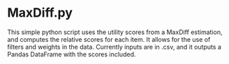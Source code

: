 # MaxDiff.py

This simple python script uses the utility scores from a MaxDiff estimation, and computes the relative scores for each item. It allows for the use of filters and weights in the data. Currently inputs are in .csv, and it outputs a Pandas DataFrame with the scores included. 
